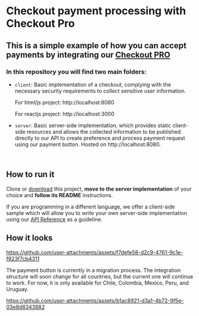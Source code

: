 # Checkout payment processing with Checkout Pro

## This is a simple example of how you can accept payments by integrating our [Checkout PRO](https://www.mercadopago.com/developers/en/guides/online-payments/checkout-pro/introduction)

### In this repository you will find two main folders:

- `client`:
  Basic implementation of a checkout, complying with the necessary security requirements to collect sensitive user information.

  For html/js project: http://localhost:8080

  For reactjs project: http://localhost:3000

- `server`:
  Basic server-side implementation, which provides static client-side resources and allows the collected information to be published directly to our API to create preference and process payment request using our payment button. Hosted on http://localhost:8080.

<br>

## How to run it

Clone or [download](https://github.com/mercadopago/checkout-payment-sample/archive/master.zip) this project, **move to the server implementation** of your choice and **follow its README** instructions.

If you are programming in a different language, we offer a client-side sample which will allow you to write your own server-side implementation using our [API Reference](https://www.mercadopago.com/developers/en/reference/preferences/_checkout_preferences/post/) as a guideline.

## How it looks

https://github.com/user-attachments/assets/f7defe58-d2c9-4761-9c1e-f923f7cb4311

The payment button is currently in a migration process. The integration structure will soon change for all countries, but the current one will continue to work. For now, it is only available for Chile, Colombia, Mexico, Peru, and Uruguay.

https://github.com/user-attachments/assets/b1ac8921-d3a1-4b72-9f5e-03e8d8343882

